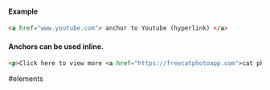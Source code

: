 
#### Example
```html
<a href="www.youtube.com"> anchor to Youtube (hyperlink) </a>
```

#### Anchors can be used inline.
```html
<p>Click here to view more <a href="https://freecatphotoapp.com">cat photos</a>.</p>
```


#elements